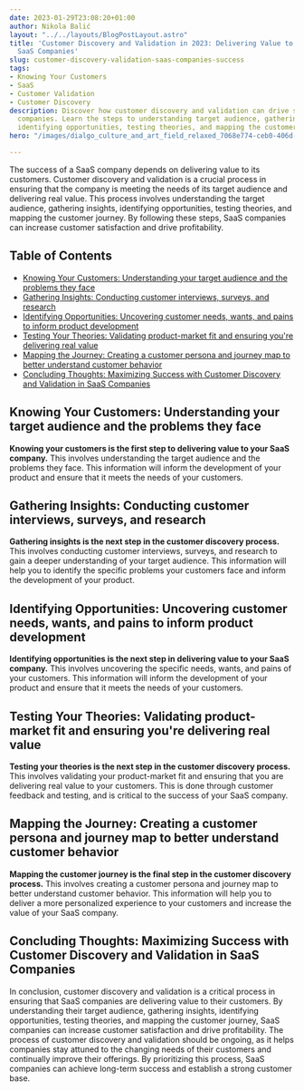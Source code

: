 ```yaml
---
date: 2023-01-29T23:08:20+01:00
author: Nikola Balić
layout: "../../layouts/BlogPostLayout.astro"
title: 'Customer Discovery and Validation in 2023: Delivering Value to Profitable
  SaaS Companies'
slug: customer-discovery-validation-saas-companies-success
tags:
- Knowing Your Customers
- SaaS
- Customer Validation
- Customer Discovery
description: Discover how customer discovery and validation can drive success in SaaS
  companies. Learn the steps to understanding target audience, gathering insights,
  identifying opportunities, testing theories, and mapping the customer journey.
hero: "/images/dialgo_culture_and_art_field_relaxed_7068e774-ceb0-406d-969b-8a0a8a44c255.jpg"

---
```

The success of a SaaS company depends on delivering value to its customers. Customer discovery and validation is a crucial process in ensuring that the company is meeting the needs of its target audience and delivering real value. This process involves understanding the target audience, gathering insights, identifying opportunities, testing theories, and mapping the customer journey. By following these steps, SaaS companies can increase customer satisfaction and drive profitability.

## Table of Contents

- [Knowing Your Customers: Understanding your target audience and the problems they face](#knowing-your-customers-understanding-your-target-audience-and-the-problems-they-face)
- [Gathering Insights: Conducting customer interviews, surveys, and research](#gathering-insights-conducting-customer-interviews-surveys-and-research)
- [Identifying Opportunities: Uncovering customer needs, wants, and pains to inform product development](#identifying-opportunities-uncovering-customer-needs-wants-and-pains-to-inform-product-development)
- [Testing Your Theories: Validating product-market fit and ensuring you're delivering real value](#testing-your-theories-validating-product-market-fit-and-ensuring-youre-delivering-real-value)
- [Mapping the Journey: Creating a customer persona and journey map to better understand customer behavior](#mapping-the-journey-creating-a-customer-persona-and-journey-map-to-better-understand-customer-behavior)
- [Concluding Thoughts: Maximizing Success with Customer Discovery and Validation in SaaS Companies](#concluding-thoughts)

<a id="#knowing-your-customers-understanding-your-target-audience-and-the-problems-they-face"></a>
## Knowing Your Customers: Understanding your target audience and the problems they face

**Knowing your customers is the first step to delivering value to your SaaS company.** This involves understanding the target audience and the problems they face. This information will inform the development of your product and ensure that it meets the needs of your customers.

<a id="#gathering-insights-conducting-customer-interviews-surveys-and-research"></a>
## Gathering Insights: Conducting customer interviews, surveys, and research

**Gathering insights is the next step in the customer discovery process.** This involves conducting customer interviews, surveys, and research to gain a deeper understanding of your target audience. This information will help you to identify the specific problems your customers face and inform the development of your product.

<a id="#identifying-opportunities-uncovering-customer-needs-wants-and-pains-to-inform-product-development"></a>
## Identifying Opportunities: Uncovering customer needs, wants, and pains to inform product development

**Identifying opportunities is the next step in delivering value to your SaaS company.** This involves uncovering the specific needs, wants, and pains of your customers. This information will inform the development of your product and ensure that it meets the needs of your customers.

<a id="#testing-your-theories-validating-product-market-fit-and-ensuring-youre-delivering-real-value"></a>
## Testing Your Theories: Validating product-market fit and ensuring you're delivering real value

**Testing your theories is the next step in the customer discovery process.** This involves validating your product-market fit and ensuring that you are delivering real value to your customers. This is done through customer feedback and testing, and is critical to the success of your SaaS company.

<a id="#mapping-the-journey-creating-a-customer-persona-and-journey-map-to-better-understand-customer-behavior"></a>
## Mapping the Journey: Creating a customer persona and journey map to better understand customer behavior

**Mapping the customer journey is the final step in the customer discovery process.** This involves creating a customer persona and journey map to better understand customer behavior. This information will help you to deliver a more personalized experience to your customers and increase the value of your SaaS company.

<a id="#concluding-thoughts"></a>
## Concluding Thoughts: Maximizing Success with Customer Discovery and Validation in SaaS Companies

In conclusion, customer discovery and validation is a critical process in ensuring that SaaS companies are delivering value to their customers. By understanding their target audience, gathering insights, identifying opportunities, testing theories, and mapping the customer journey, SaaS companies can increase customer satisfaction and drive profitability. The process of customer discovery and validation should be ongoing, as it helps companies stay attuned to the changing needs of their customers and continually improve their offerings. By prioritizing this process, SaaS companies can achieve long-term success and establish a strong customer base.